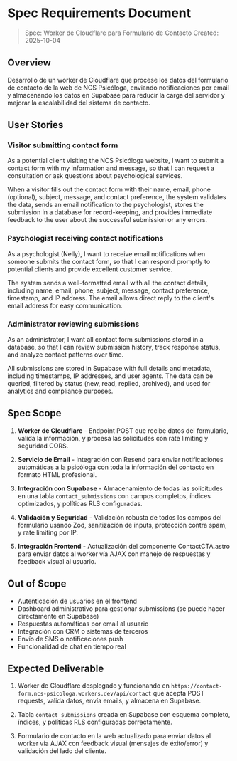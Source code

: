 # Spec Requirements Document

> Spec: Worker de Cloudflare para Formulario de Contacto
> Created: 2025-10-04

## Overview

Desarrollo de un worker de Cloudflare que procese los datos del formulario de contacto de la web de NCS Psicóloga, enviando notificaciones por email y almacenando los datos en Supabase para reducir la carga del servidor y mejorar la escalabilidad del sistema de contacto.

## User Stories

### Visitor submitting contact form

As a potential client visiting the NCS Psicóloga website, I want to submit a contact form with my information and message, so that I can request a consultation or ask questions about psychological services.

When a visitor fills out the contact form with their name, email, phone (optional), subject, message, and contact preference, the system validates the data, sends an email notification to the psychologist, stores the submission in a database for record-keeping, and provides immediate feedback to the user about the successful submission or any errors.

### Psychologist receiving contact notifications

As a psychologist (Nelly), I want to receive email notifications when someone submits the contact form, so that I can respond promptly to potential clients and provide excellent customer service.

The system sends a well-formatted email with all the contact details, including name, email, phone, subject, message, contact preference, timestamp, and IP address. The email allows direct reply to the client's email address for easy communication.

### Administrator reviewing submissions

As an administrator, I want all contact form submissions stored in a database, so that I can review submission history, track response status, and analyze contact patterns over time.

All submissions are stored in Supabase with full details and metadata, including timestamps, IP addresses, and user agents. The data can be queried, filtered by status (new, read, replied, archived), and used for analytics and compliance purposes.

## Spec Scope

1. **Worker de Cloudflare** - Endpoint POST que recibe datos del formulario, valida la información, y procesa las solicitudes con rate limiting y seguridad CORS.

2. **Servicio de Email** - Integración con Resend para enviar notificaciones automáticas a la psicóloga con toda la información del contacto en formato HTML profesional.

3. **Integración con Supabase** - Almacenamiento de todas las solicitudes en una tabla `contact_submissions` con campos completos, índices optimizados, y políticas RLS configuradas.

4. **Validación y Seguridad** - Validación robusta de todos los campos del formulario usando Zod, sanitización de inputs, protección contra spam, y rate limiting por IP.

5. **Integración Frontend** - Actualización del componente ContactCTA.astro para enviar datos al worker vía AJAX con manejo de respuestas y feedback visual al usuario.

## Out of Scope

- Autenticación de usuarios en el frontend
- Dashboard administrativo para gestionar submissions (se puede hacer directamente en Supabase)
- Respuestas automáticas por email al usuario
- Integración con CRM o sistemas de terceros
- Envío de SMS o notificaciones push
- Funcionalidad de chat en tiempo real

## Expected Deliverable

1. Worker de Cloudflare desplegado y funcionando en `https://contact-form.ncs-psicologa.workers.dev/api/contact` que acepta POST requests, valida datos, envía emails, y almacena en Supabase.

2. Tabla `contact_submissions` creada en Supabase con esquema completo, índices, y políticas RLS configuradas correctamente.

3. Formulario de contacto en la web actualizado para enviar datos al worker vía AJAX con feedback visual (mensajes de éxito/error) y validación del lado del cliente.

